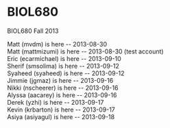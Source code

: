 BIOL680
=======

BIOL680 Fall 2013

Matt (mvdm) is here -- 2013-08-30  
Matt (mattmizumi) is here -- 2013-08-30 (test account)  
Eric (ecarmichael) is here -- 2013-09-10  
Sherif (smsolima) is here -- 2013-09-12  
Syaheed (syaheed) is here -- 2013-09-12  
Jimmie (jgmaz) is here -- 2013-09-16  
Nikki (nscheerer) is here -- 2013-09-16  
Alyssa (aacarey) is here -- 2013-09-16  
Derek (yzhi) is here -- 2013-09-17  
Kevin (krbarton) is here -- 2013-09-17  
Asiya (asiyagul) is here -- 2013-09-18

